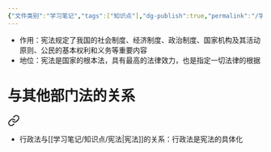 ```yaml
---
{"文件类别":"学习笔记","tags":["知识点"],"dg-publish":true,"permalink":"/学习笔记/知识点/宪法/","dgPassFrontmatter":true}
---
```


- 作用：宪法规定了我国的社会制度、经济制度、政治制度、国家机构及其活动原则、公民的基本权利和义务等重要内容
- 地位：宪法是国家的根本法，具有最高的法律效力，也是指定一切法律的根据
# 与其他部门法的关系

<div class="transclusion internal-embed is-loaded"><a class="markdown-embed-link" href="////#23e673" aria-label="Open link"><svg xmlns="http://www.w3.org/2000/svg" width="24" height="24" viewBox="0 0 24 24" fill="none" stroke="currentColor" stroke-width="2" stroke-linecap="round" stroke-linejoin="round" class="svg-icon lucide-link"><path d="M10 13a5 5 0 0 0 7.54.54l3-3a5 5 0 0 0-7.07-7.07l-1.72 1.71"></path><path d="M14 11a5 5 0 0 0-7.54-.54l-3 3a5 5 0 0 0 7.07 7.07l1.71-1.71"></path></svg></a><div class="markdown-embed">



- 行政法与[[学习笔记/知识点/宪法\|宪法]]的关系：行政法是宪法的具体化 

</div></div>
